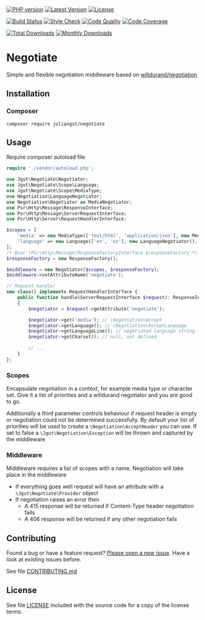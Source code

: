 [![PHP version](https://img.shields.io/badge/PHP-%3E%3D7.1-8892BF.svg?style=flat-square)](http://php.net)
[![Latest Version](https://img.shields.io/packagist/v/juliangut/negotiate.svg?style=flat-square)](https://packagist.org/packages/juliangut/negotiate)
[![License](https://img.shields.io/github/license/juliangut/negotiate.svg?style=flat-square)](https://github.com/juliangut/negotiate/blob/master/LICENSE)

[![Build Status](https://img.shields.io/travis/juliangut/negotiate.svg?style=flat-square)](https://travis-ci.org/juliangut/negotiate)
[![Style Check](https://styleci.io/repos/99729454/shield)](https://styleci.io/repos/99729454)
[![Code Quality](https://img.shields.io/scrutinizer/g/juliangut/negotiate.svg?style=flat-square)](https://scrutinizer-ci.com/g/juliangut/negotiate)
[![Code Coverage](https://img.shields.io/coveralls/juliangut/negotiate.svg?style=flat-square)](https://coveralls.io/github/juliangut/negotiate)

[![Total Downloads](https://img.shields.io/packagist/dt/juliangut/negotiate.svg?style=flat-square)](https://packagist.org/packages/juliangut/negotiate/stats)
[![Monthly Downloads](https://img.shields.io/packagist/dm/juliangut/negotiate.svg?style=flat-square)](https://packagist.org/packages/juliangut/negotiate/stats)

# Negotiate

Simple and flexible negotiation middleware based on [willdurand/negotiation](https://github.com/willdurand/Negotiation)

## Installation

### Composer

```
composer require juliangut/negotiate
```

## Usage

Require composer autoload file

```php
require './vendor/autoload.php';

use Jgut\Negotiate\Negotiator;
use Jgut\Negotiate\Scope\Language;
use Jgut\Negotiate\Scope\MediaType;
use Negotiation\LanguageNegotiator;
use Negotiation\Negotiator as MediaNegotiator;
use Psr\Http\Message\ResponseInterface;
use Psr\Http\Message\ServerRequestInterface;
use Psr\Http\Server\RequestHandlerInterface;

$scopes = [
    'media' => new MediaType(['text/html', 'application/json'], new MediaNegotiator()),
    'language' => new Language(['en', 'es'], new LanguageNegotiator(), false),
];
/* @var \Psr\Http\Message\ResponseFactoryInterface $responseFactory */
$responseFactory = new ResponseFactory(); 

$middleware = new Negotiator($scopes, $responseFactory);
$middleware->setAttributeName('negotiate');

// Request handler
new class() implements RequestHandlerInterface {
    public function handle(ServerRequestInterface $request): ResponseInterface
    {
        $negotiator = $request->getAttribute('negotiate');

        $negotiator->get('media'); // \Negotiation\Accept
        $negotiator->getLanguage(); // \Negotiation\AcceptLanguage
        $negotiator->getLanguageLine(); // negotiated language string
        $negotiator->getCharset(); // null, not defined
        
        // ...
    }
};
```

### Scopes

Encapsulate negotiation in a context, for example media type or character set. Give it a list of priorities and a willdurand negotiator and you are good to go.

Additionally a third parameter controls behaviour if request header is empty or negotiation could not be determined successfully. By default your list of priorities will be used to create a `\Negotiation\AcceptHeader` you can use. If set to false a `\Jgut\Negotiation\Exception` will be thrown and captured by the middleware

### Middleware

Middleware requires a list of scopes with a name. Negotiation will take place in the middleware

* If everything goes well request will have an attribute with a `\Jgut\Negotiate\Provider` object
* If negotiation raises an error then
  * A 415 response will be returned if Content-Type header negotiation fails
  * A 406 response will be returned if any other negotiation fails

## Contributing

Found a bug or have a feature request? [Please open a new issue](https://github.com/juliangut/negotiate/issues). Have a look at existing issues before.

See file [CONTRIBUTING.md](https://github.com/juliangut/negotiate/blob/master/CONTRIBUTING.md)

## License

See file [LICENSE](https://github.com/juliangut/negotiate/blob/master/LICENSE) included with the source code for a copy of the license terms.
